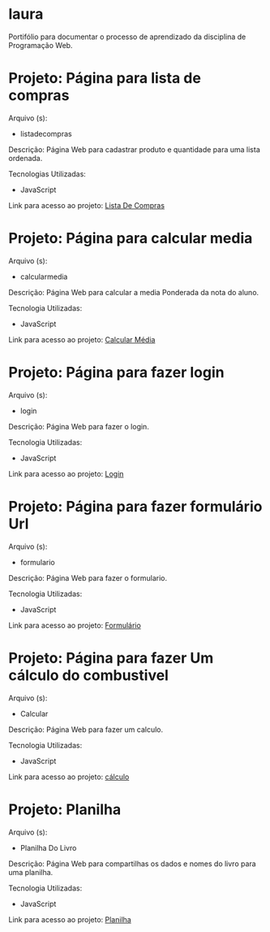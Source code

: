 # laura
Portifólio para documentar o processo de aprendizado da disciplina de Programação Web.
  
  <h1>Projeto: Página para lista de compras</h1>
  
  Arquivo (s):
  <ul>
  <li>listadecompras</li>
  </ul>
  
  Descrição: Página Web para cadastrar produto e quantidade para uma lista ordenada.
  
  Tecnologias Utilizadas:
  <ul>
  <li>JavaScript</li>
  </ul>
 
 Link para acesso ao projeto:
<a href="https://script.google.com/macros/s/AKfycbyggeF-4UAetX9xAS4cvtLaBVQb7D0WnXSVOVCW1fys70A9_n4nc981wI5R_TDIdX-Gqg/exec">Lista De Compras</a>

<h1>Projeto: Página para calcular media</h1>

Arquivo (s):
<ul>
  <li>calcularmedia</li>
</ul>

Descrição: Página Web para calcular a media Ponderada da nota do aluno.

Tecnologia Utilizadas:
<ul>
  <li>JavaScript</li>
  </ul>
  
 Link para acesso ao projeto:
 <a href="https://script.google.com/macros/s/AKfycbxUs4ncgZM27G-arNmePGxWfcso-sVpMIx_Gxm21Zz5QhjJcpYp3Du4Ih8caVNtWOE/exec">Calcular Média</a>
 

<h1>Projeto: Página para fazer login</h1>

Arquivo (s):
<ul>
  <li>login</li>
</ul>

Descrição: Página Web para fazer o login.

Tecnologia Utilizadas:
<ul>
  <li>JavaScript</li>
  </ul>
  
 Link para acesso ao projeto:
 <a href="https://script.google.com/macros/s/AKfycbwyss53MAiAeN2nCeUUSnNk_K-3qrpAOVJBgQsf7lOW1QOGbS2xN0Bn1fkdmU8HUXX2/exec">Login</a>

 <h1>Projeto: Página para fazer formulário Url</h1>

Arquivo (s):
<ul>
  <li>formulario</li>
</ul>

Descrição: Página Web para fazer o formulario.

Tecnologia Utilizadas:
<ul>
  <li>JavaScript</li>
  </ul>
  
 Link para acesso ao projeto:
 <a href="https://script.google.com/macros/s/AKfycbzcQPQTnWK-ZdRmtrOVWhUXUDBWHnbXEKa1Hu6z60VURBLjByLkVwNMKTMy7-rOWsQ/exec">Formulário</a>
 
<h1>Projeto: Página para fazer Um cálculo do combustivel</h1>

Arquivo (s):
<ul>
  <li>Calcular</li>
</ul>

Descrição: Página Web para fazer um calculo.

Tecnologia Utilizadas:
<ul>
  <li>JavaScript</li>
  </ul>
  
 Link para acesso ao projeto:
 <a href="https://script.google.com/macros/s/AKfycbxjMhUe3pdkLp1s4HAJjit33Ta6ndaYmf7z0nc6ZKZuZP4_mN0ihWILgC340ahGZGUl/exec">cálculo</a>

<h1>Projeto: Planilha </h1>

 Arquivo (s):
<ul>
  <li>Planilha Do Livro</li>
</ul>

Descrição: Página Web para compartilhas os dados e nomes do livro para uma planilha.

Tecnologia Utilizadas:
<ul>
  <li>JavaScript</li>
  </ul>
  
 Link para acesso ao projeto:
 <a href="https://script.google.com/macros/s/AKfycbxLGdEJx6kYCuwuPOGaQs05I7R8dSNvJPIqiuTHn98YndyokoOsjUl6g8W7jT16rIfT/exec">Planilha</a>

